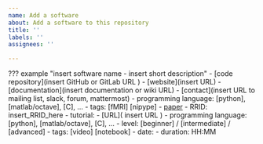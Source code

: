 ```yaml
---
name: Add a software
about: Add a software to this repository
title: ''
labels: ''
assignees: ''

---
```


??? example "insert software name - insert short description"
    - [code repository](insert GitHub or GitLab URL )
    - [website](insert URL)
    - [documentation](insert documentation or wiki URL)
    - [contact](insert URL to mailing list, slack, forum, mattermost)
    - programming language: [python], [matlab/octave], [C], ...
    - tags: [fMRI] [nipype]
    - [paper](https://doi.org/insert_paper_DOI_here)
    - RRID: insert_RRID_here
    - tutorial:
        - [URL]( insert URL )
        - programming language: [python], [matlab/octave], [C], ...
        - level: [beginner] / [intermediate] / [advanced]
        - tags: [video] [notebook]
        - date:
        - duration: HH:MM
